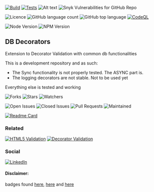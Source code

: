 [![Build](https://github.com/TiagoVenceslau/db-decorators/actions/workflows/nodejs-build.yaml/badge.svg)](http://www.pdmfc.com)
[![Tests](https://github.com/TiagoVenceslau/db-decorators/actions/workflows/jest-test.yaml/badge.svg)](http://www.pdmfc.com)
![Alt text](https://raw.github.com/TiagoVenceslau/db-decorators/master/workdocs/badges/badge-lines.svg?sanitize=true)
![Snyk Vulnerabilities for GitHub Repo](https://img.shields.io/snyk/vulnerabilities/github/TiagoVenceslau/db-decorators?style=plastic)

![Licence](https://img.shields.io/github/license/TiagoVenceslau/db-decorators.svg)
![GitHub language count](https://img.shields.io/github/languages/count/TiagoVenceslau/db-decorators?style=plastic)
![GitHub top language](https://img.shields.io/github/languages/top/TiagoVenceslau/db-decorators?style=plastic)
[![CodeQL](https://github.com/starnowski/posmulten/workflows/CodeQL/badge.svg)](https://github.com/TiagoVenceslau/db-decorators/actions?query=workflow%3ACodeQL)

![Node Version](https://img.shields.io/badge/dynamic/json.svg?url=https%3A%2F%2Fraw.githubusercontent.com%2Fbadges%2Fshields%2Fmaster%2Fpackage.json&label=Node&query=$.engines.node&colorB=blue)
![NPM Version](https://img.shields.io/badge/dynamic/json.svg?url=https%3A%2F%2Fraw.githubusercontent.com%2Fbadges%2Fshields%2Fmaster%2Fpackage.json&label=NPM&query=$.engines.npm&colorB=purple)


## DB Decorators

Extension to Decorator Validation with common db functionalities

This is a development repository and as such:
 - The Sync functionality is not properly tested. The ASYNC part is.
 - The logging decorators are not stable. Not to be used yet

Everything else is tested and working



![Forks](https://img.shields.io/github/forks/TiagoVenceslau/db-decorators.svg)
![Stars](https://img.shields.io/github/stars/TiagoVenceslau/db-decorators.svg)
![Watchers](https://img.shields.io/github/watchers/TiagoVenceslau/db-decorators.svg)

![Open Issues](https://img.shields.io/github/issues/TiagoVenceslau/db-decorators.svg)
![Closed Issues](https://img.shields.io/github/issues-closed/TiagoVenceslau/db-decorators.svg)
![Pull Requests](https://img.shields.io/github/issues-pr-closed/TiagoVenceslau/db-decorators.svg)
![Maintained](https://img.shields.io/badge/Maintained%3F-yes-green.svg)

[![Readme Card](https://github-readme-stats.vercel.app/api/pin/?username=TiagoVenceslau&repo=db-decorators)](https://github.com/TiagoVenceslau/db-decorators)

### Related

[![HTML5 Validation](https://github-readme-stats.vercel.app/api/pin/?username=TiagoVenceslau&repo=html5-validation)](https://github.com/TiagoVenceslau/html5-validation)
[![Decorator Validation](https://github-readme-stats.vercel.app/api/pin/?username=TiagoVenceslau&repo=decorator-validation)](https://github.com/TiagoVenceslau/decorator-validation)

### Social

[![LinkedIn](https://img.shields.io/badge/LinkedIn-0077B5?style=for-the-badge&logo=linkedin&logoColor=white)](https://www.linkedin.com/in/tiagovenceslau/)

#### Disclaimer:

badges found [here](https://dev.to/envoy_/150-badges-for-github-pnk), [here](https://github.com/alexandresanlim/Badges4-README.md-Profile#-social-) and [here](https://github.com/Ileriayo/markdown-badges)
